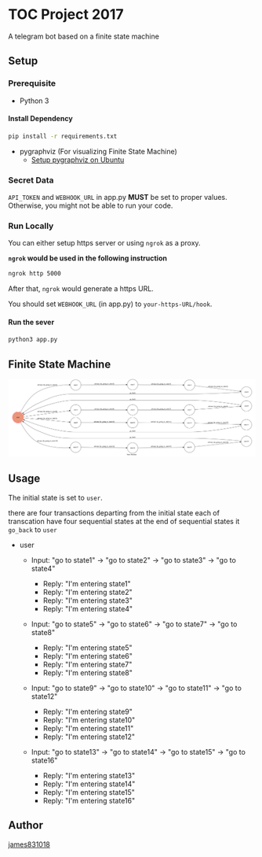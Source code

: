 # TOC Project 2017

A telegram bot based on a finite state machine

## Setup

### Prerequisite
* Python 3

#### Install Dependency
```sh
pip install -r requirements.txt
```

* pygraphviz (For visualizing Finite State Machine)
    * [Setup pygraphviz on Ubuntu](http://www.jianshu.com/p/a3da7ecc5303)

### Secret Data

`API_TOKEN` and `WEBHOOK_URL` in app.py **MUST** be set to proper values.
Otherwise, you might not be able to run your code.

### Run Locally
You can either setup https server or using `ngrok` as a proxy.

**`ngrok` would be used in the following instruction**

```sh
ngrok http 5000
```

After that, `ngrok` would generate a https URL.

You should set `WEBHOOK_URL` (in app.py) to `your-https-URL/hook`.

#### Run the sever

```sh
python3 app.py
```

## Finite State Machine
![fsm](./com2/img/show-fsm2.png)

## Usage
The initial state is set to `user`.

there are four transactions departing from the initial state
each of transcation have four sequential states
at the end of sequential states it `go_back` to `user`

* user
	* Input: "go to state1" -> "go to state2" -> "go to state3" -> "go to state4"
		* Reply: "I'm entering state1"
        * Reply: "I'm entering state2"
        * Reply: "I'm entering state3"
        * Reply: "I'm entering state4"

	* Input: "go to state5" -> "go to state6" -> "go to state7" -> "go to state8"
		* Reply: "I'm entering state5"
        * Reply: "I'm entering state6"
        * Reply: "I'm entering state7"
        * Reply: "I'm entering state8"

	* Input: "go to state9" -> "go to state10" -> "go to state11" -> "go to state12"
		* Reply: "I'm entering state9"
        * Reply: "I'm entering state10"
        * Reply: "I'm entering state11"
        * Reply: "I'm entering state12"

	* Input: "go to state13" -> "go to state14" -> "go to state15" -> "go to state16"
		* Reply: "I'm entering state13"
        * Reply: "I'm entering state14"
        * Reply: "I'm entering state15"
        * Reply: "I'm entering state16"


## Author
[james831018](https://github.com/james831018)
